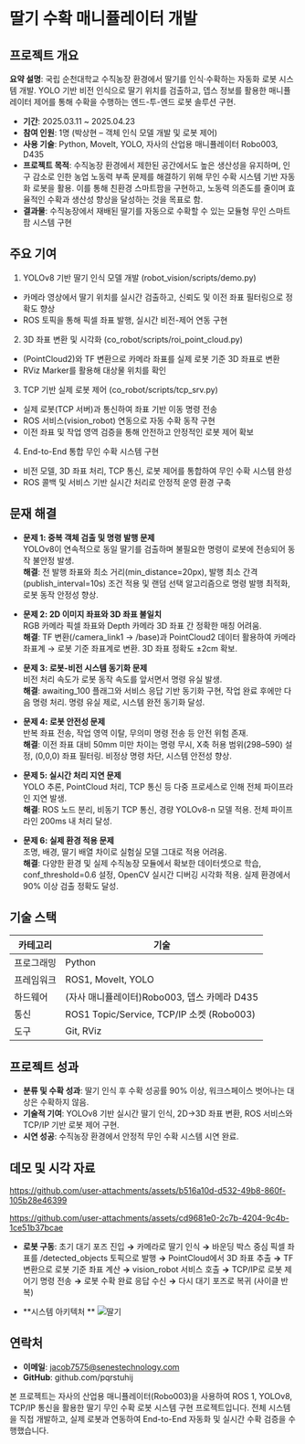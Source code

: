 # 딸기 수확 매니퓰레이터 개발

## 프로젝트 개요

**요약 설명**: 국립 순천대학교 수직농장 환경에서 딸기를 인식·수확하는 자동화 로봇 시스템 개발. YOLO 기반 비전 인식으로 딸기 위치를 검출하고, 뎁스 정보를 활용한 매니퓰레이터 제어를 통해 수확을 수행하는 엔드-투-엔드 로봇 솔루션 구현.

- **기간**: 2025.03.11 ~ 2025.04.23
- **참여 인원**: 1명 (박상현 – 객체 인식 모델 개발 및 로봇 제어)
- **사용 기술**: Python, MoveIt, YOLO, 자사의 산업용 매니퓰레이터 Robo003, D435
- **프로젝트 목적**: 수직농장 환경에서 제한된 공간에서도 높은 생산성을 유지하며, 인구 감소로 인한 농업 노동력 부족 문제를 해결하기 위해 무인 수확 시스템 기반 자동화 로봇을 활용. 이를 통해 친환경 스마트팜을 구현하고, 노동력 의존도를 줄이며 효율적인 수확과 생산성 향상을 달성하는 것을 목표로 함.
- **결과물**: 수직농장에서 재배된 딸기를 자동으로 수확할 수 있는 모듈형 무인 스마트팜 시스템 구현

## 주요 기여 
1. YOLOv8 기반 딸기 인식 모델 개발 (robot_vision/scripts/demo.py)
- 카메라 영상에서 딸기 위치를 실시간 검출하고, 신뢰도 및 이전 좌표 필터링으로 정확도 향상
- ROS 토픽을 통해 픽셀 좌표 발행, 실시간 비전-제어 연동 구현
2. 3D 좌표 변환 및 시각화 (co_robot/scripts/roi_point_cloud.py)
- (PointCloud2)와 TF 변환으로 카메라 좌표를 실제 로봇 기준 3D 좌표로 변환
- RViz Marker를 활용해 대상물 위치를 확인
3. TCP 기반 실제 로봇 제어 (co_robot/scripts/tcp_srv.py)
- 실제 로봇(TCP 서버)과 통신하여 좌표 기반 이동 명령 전송
- ROS 서비스(vision_robot) 연동으로 자동 수확 동작 구현
- 이전 좌표 및 작업 영역 검증을 통해 안전하고 안정적인 로봇 제어 확보
4. End-to-End 통합 무인 수확 시스템 구현
- 비전 모델, 3D 좌표 처리, TCP 통신, 로봇 제어를 통합하여 무인 수확 시스템 완성
- ROS 콜백 및 서비스 기반 실시간 처리로 안정적 운영 환경 구축


## 문재 해결

- **문제 1: 중복 객체 검출 및 명령 발행 문제**\
 YOLOv8이 연속적으로 동일 딸기를 검출하며 불필요한 명령이 로봇에 전송되어 동작 불안정 발생.\
  **해결**: 전 발행 좌표와 최소 거리(min_distance=20px), 발행 최소 간격(publish_interval=10s) 조건 적용 및 랜덤 선택 알고리즘으로 명령 발행 최적화, 로봇 동작 안정성 향상.

- **문제 2: 2D 이미지 좌표와 3D 좌표 불일치**\
  RGB 카메라 픽셀 좌표와 Depth 카메라 3D 좌표 간 정확한 매칭 어려움.\
  **해결**: TF 변환(/camera_link1 → /base)과 PointCloud2 데이터 활용하여 카메라 좌표계 → 로봇 기준 좌표계로 변환. 3D 좌표 정확도 ±2cm 확보.

- **문제 3: 로봇-비전 시스템 동기화 문제**\
  비전 처리 속도가 로봇 동작 속도를 앞서면서 명령 유실 발생.\
  **해결**: awaiting_100 플래그와 서비스 응답 기반 동기화 구현, 작업 완료 후에만 다음 명령 처리. 명령 유실 제로, 시스템 완전 동기화 달성.

- **문제 4: 로봇 안전성 문제**\
  반복 좌표 전송, 작업 영역 이탈, 무의미 명령 전송 등 안전 위험 존재.\
  **해결**: 이전 좌표 대비 50mm 미만 차이는 명령 무시, X축 허용 범위(298–590) 설정, (0,0,0) 좌표 필터링. 비정상 명령 차단, 시스템 안전성 향상.

- **문제 5: 실시간 처리 지연 문제**\
  YOLO 추론, PointCloud 처리, TCP 통신 등 다중 프로세스로 인해 전체 파이프라인 지연 발생.\
  **해결**: ROS 노드 분리, 비동기 TCP 통신, 경량 YOLOv8-n 모델 적용. 전체 파이프라인 200ms 내 처리 달성.

- **문제 6: 실제 환경 적용 문제**\
  조명, 배경, 딸기 배열 차이로 실험실 모델 그대로 적용 어려움.\
  **해결**: 다양한 환경 및 실제 수직농장 모듈에서 확보한 데이터셋으로 학습, conf_threshold=0.6 설정, OpenCV 실시간 디버깅 시각화 적용. 실제 환경에서 90% 이상 검출 정확도 달성.


## 기술 스택

| **카테고리** | **기술** |
| --- | --- |
| 프로그래밍 | Python |
| 프레임워크 | ROS1, MoveIt, YOLO |
| 하드웨어 | (자사 매니퓰레이터)Robo003, 뎁스 카메라 D435 |
| 통신 | ROS1 Topic/Service, TCP/IP 소켓 (Robo003) |
| 도구 | Git, RViz |

## 프로젝트 성과

- **분류 및 수확 성과**: 딸기 인식 후 수확 성공률 90% 이상, 워크스페이스 벗어나는 대상은 수확하지 않음.
- **기술적 기여**: YOLOv8 기반 실시간 딸기 인식, 2D→3D 좌표 변환, ROS 서비스와 TCP/IP 기반 로봇 제어 구현.
- **시연 성공**: 수직농장 환경에서 안정적 무인 수확 시스템 시연 완료.

## 데모 및 시각 자료


https://github.com/user-attachments/assets/b516a10d-d532-49b8-860f-105b28e46399


https://github.com/user-attachments/assets/cd9681e0-2c7b-4204-9c4b-1ce51b37bcae


- **로봇 구동**: 초기 대기 포즈 진입 **→** 카메라로 딸기 인식 **→** 바운딩 박스 중심 픽셀 좌표를 /detected_objects 토픽으로 발행 **→** PointCloud에서 3D 좌표 추출 **→** TF 변환으로 로봇 기준 좌표 계산 **→** vision_robot 서비스 호출 **→** TCP/IP로 로봇 제어기 명령 전송 **→** 로봇 수확 완료 응답 수신 **→** 다시 대기 포즈로 복귀 (사이클 반복)

- **시스템 아키텍처 **
![딸기](https://github.com/user-attachments/assets/5e37b67e-5bdb-4141-a130-b48265a8b3a9)





## 연락처

- **이메일**: jacob7575@senestechnology.com
- **GitHub**: github.com/pqrstuhij

본 프로젝트는 자사의 산업용 매니퓰레이터(Robo003)을 사용하여 ROS 1, YOLOv8, TCP/IP 통신을 활용한 딸기 무인 수확 로봇 시스템 구현 프로젝트입니다. 전체 시스템을 직접 개발하고, 실제 로봇과 연동하여 End-to-End 자동화 및 실시간 수확 검증을 수행했습니다.
